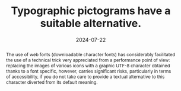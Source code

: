 ---
N: '184'
Rubrique: Présentation
title: Typographic pictograms have a suitable alternative.
abstract: "The use of web fonts (downloadable character fonts) has considerably facilitated the use of a technical trick very appreciated from a performance point of view: replacing the images of various icons with a graphic UTF-8 character obtained thanks to a font specific, however, carries significant risks, particularly in terms of accessibility, if you do not take care to provide a textual alternative to this character diverted from its default meaning."
categories: ["Presentation"]
agrege: O4184-E064
opquast: '4 184'
indiceebook: '64'
description: "Rule n° 064"
before: "063"
weight: "064"
after: "065"
actif: '1'
layout: rules
date: 2024-07-22
tags: ["Accessibility", ""]
objectif: ["Improve the accessibility of content to people with disabilities."]
Meo: ["Test the text containing the character(s) concerned with the sound rendering of the reading software.", "If the software does not recognize the character, then we will use content hidden on display via CSS."]
Controle: ["Examine the code directly to verify that each icon displayed via a font has, where appropriate, an alternative in the HTML content."]
epubcheck: 
ace: 
Source: ["Opquast"]
Referentiel: [""]
Steps: ["conception", ""]
---